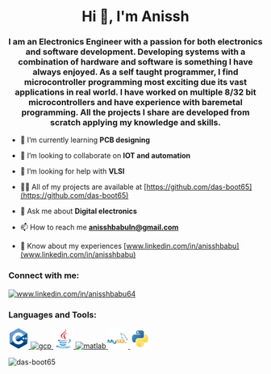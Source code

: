 

<h1 align="center">Hi 👋, I'm Anissh</h1>
<h3 align="center">I am an Electronics Engineer with a passion for both electronics and software development. Developing systems with a combination of hardware and software is something I have always enjoyed. As a self taught programmer, I find microcontroller programming most exciting due its vast applications in real world. I have worked on multiple 8/32 bit microcontrollers and have experience with baremetal programming. All the projects I share are developed from scratch applying my knowledge and skills.</h3>

- 🌱 I’m currently learning **PCB designing**

- 👯 I’m looking to collaborate on **IOT and automation**

- 🤝 I’m looking for help with **VLSI**

- 👨‍💻 All of my projects are available at [https://github.com/das-boot65](https://github.com/das-boot65)

- 💬 Ask me about **Digital electronics**

- 📫 How to reach me **anisshbabuln@gmail.com**

- 📄 Know about my experiences [www.linkedin.com/in/anisshbabu](www.linkedin.com/in/anisshbabu)

<h3 align="left">Connect with me:</h3>
<p align="left">
<a href="https://linkedin.com/in/www.linkedin.com/in/anisshbabu64" target="blank"><img align="center" src="https://raw.githubusercontent.com/rahuldkjain/github-profile-readme-generator/master/src/images/icons/Social/linked-in-alt.svg" alt="www.linkedin.com/in/anisshbabu64" height="30" width="40" /></a>
</p>

<h3 align="left">Languages and Tools:</h3>
<p align="left"> <a href="https://www.w3schools.com/cpp/" target="_blank" rel="noreferrer"> <img src="https://raw.githubusercontent.com/devicons/devicon/master/icons/cplusplus/cplusplus-original.svg" alt="cplusplus" width="40" height="40"/> </a> <a href="https://cloud.google.com" target="_blank" rel="noreferrer"> <img src="https://www.vectorlogo.zone/logos/google_cloud/google_cloud-icon.svg" alt="gcp" width="40" height="40"/> </a> <a href="https://www.java.com" target="_blank" rel="noreferrer"> <img src="https://raw.githubusercontent.com/devicons/devicon/master/icons/java/java-original.svg" alt="java" width="40" height="40"/> </a> <a href="https://www.mathworks.com/" target="_blank" rel="noreferrer"> <img src="https://upload.wikimedia.org/wikipedia/commons/2/21/Matlab_Logo.png" alt="matlab" width="40" height="40"/> </a> <a href="https://www.mysql.com/" target="_blank" rel="noreferrer"> <img src="https://raw.githubusercontent.com/devicons/devicon/master/icons/mysql/mysql-original-wordmark.svg" alt="mysql" width="40" height="40"/> </a> <a href="https://www.python.org" target="_blank" rel="noreferrer"> <img src="https://raw.githubusercontent.com/devicons/devicon/master/icons/python/python-original.svg" alt="python" width="40" height="40"/> </a> </p>

<p><img align="center" src="https://github-readme-stats.vercel.app/api/top-langs?username=das-boot65&show_icons=true&locale=en&layout=compact" alt="das-boot65" /></p>
